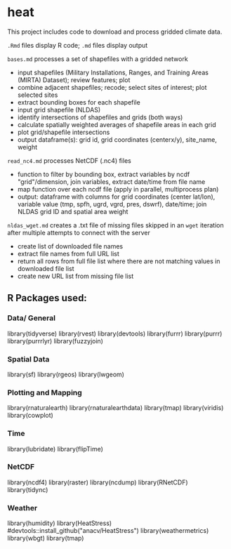 # heat

This project includes code to download and process gridded climate data.

`.Rmd` files display R code; `.md` files display output

`bases.md` processes a set of shapefiles with a gridded network
- input shapefiles (Military Installations, Ranges, and Training Areas (MIRTA) Dataset); review features; plot
- combine adjacent shapefiles; recode; select sites of interest; plot selected sites
- extract bounding boxes for each shapefile
- input grid shapefile (NLDAS)
- identify intersections of shapefiles and grids (both ways)
- calculate spatially weighted averages of shapefile areas in each grid
- plot grid/shapefile intersections
- output dataframe(s): grid id, grid coordinates (centerx/y), site_name, weight

`read_nc4.md` processes NetCDF (.nc4) files

- function to filter by bounding box, extract variables by ncdf "grid"/dimension, join variables, extract date/time from file name
- map function over each ncdf file (apply in parallel, multiprocess plan)
- output: dataframe with columns for grid coordinates (center lat/lon), variable value (tmp, spfh, ugrd, vgrd, pres, dswrf), date/time; join NLDAS grid ID and spatial area weight

`nldas_wget.md` creates a .txt file of missing files skipped in an `wget` iteration after multiple attempts to connect with the server

- create list of downloaded file names
- extract file names from full URL list
- return all rows from full file list where there are not matching values in downloaded file list
- create new URL list from missing file list


## R Packages used: 

### Data/ General
library(tidyverse)
library(rvest)
library(devtools)
library(furrr)
library(purrr)
library(purrrlyr)
library(fuzzyjoin)

### Spatial Data
library(sf)
library(rgeos)
library(lwgeom)

### Plotting and Mapping
library(rnaturalearth)
library(rnaturalearthdata)
library(tmap)
library(viridis)
library(cowplot)

### Time
library(lubridate)
library(flipTime)

### NetCDF
library(ncdf4)
library(raster)
library(ncdump)
library(RNetCDF)
library(tidync)

### Weather
library(humidity)
library(HeatStress) #devtools::install_github("anacv/HeatStress")
library(weathermetrics)
library(wbgt)
library(tmap)












